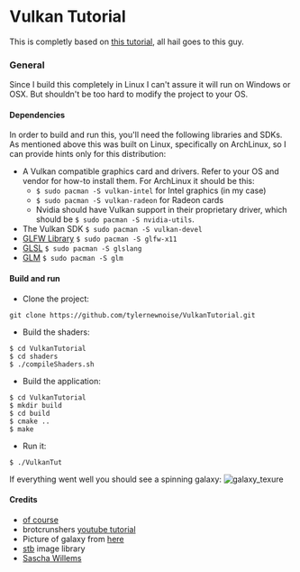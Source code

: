 # Vulkan Tutorial

This is completly based on [this tutorial](https://vulkan-tutorial.com), all hail goes to this guy.

### General

Since I build this completely in Linux I can't assure it will run on Windows or OSX. But shouldn't be too hard to modify the project to your OS.

#### Dependencies
In order to build and run this, you'll need the following libraries and SDKs. As mentioned above this was built on Linux, specifically on ArchLinux, so I can provide hints only for this distribution:
* A Vulkan compatible graphics card and drivers. Refer to your OS and vendor for how-to install them. For ArchLinux it should be this:
  * ```$ sudo pacman -S vulkan-intel``` for Intel graphics (in my case)
  * ```$ sudo pacman -S vulkan-radeon``` for Radeon cards
  * Nvidia should have Vulkan support in their proprietary driver, which should be ```$ sudo pacman -S nvidia-utils```.
* The Vulkan SDK ```$ sudo pacman -S vulkan-devel```
* [GLFW Library](https://www.glfw.org/) ```$ sudo pacman -S glfw-x11```
* [GLSL](https://www.khronos.org/registry/OpenGL/index_gl.php) ```$ sudo pacman -S glslang```
* [GLM](https://glm.g-truc.net/0.9.9/index.html ) ```$ sudo pacman -S glm```
 
#### Build and run

* Clone the project:

```git clone https://github.com/tylernewnoise/VulkanTutorial.git```
* Build the shaders:
```
$ cd VulkanTutorial
$ cd shaders
$ ./compileShaders.sh
```
* Build the application:
 ```
 $ cd VulkanTutorial
 $ mkdir build
 $ cd build
 $ cmake ..
 $ make
```

* Run it:

```$ ./VulkanTut```

If everything went well you should see a spinning galaxy:
![galaxy_texure](screenshot.png)

#### Credits

* [of course](https://vulkan-tutorial.com)
* brotcrunshers [youtube tutorial](https://www.youtube.com/watch?v=mzVFHEmnRLg&index=1&list=PL58qjcU5nk8uH9mmlASm4SFy1yuPzDAH0)
* Picture of galaxy from [here](https://www.flickr.com/photos/nasacommons/9467311154/in/photolist-fqArLE-bTceKc-8phfAM-npPhJ7-bTcCAt-r8td3y-bEha9y-fq2Sbf-bEha4f-r9nNFv-fqmbDn-8pkquq-bTcmwH-bEhcEN-bEhemC-bEhagb-otWLAH-qRWXqx-bEhfpJ-bTcfYn-bTcuj6-bEhVV5-8cJQMe-bTcBMc-bEhVUu-bEhCa5-do6zvq-bTbVRZ-btKxwX-npPh5b-bTcFfF-bEheEA-bEhWDj-fq17jY-qR79LP-bTbTSr-bTce3n-fpNgdH-bTcfYB-dCrz1Z-fq3kMf-bEhWkE-fqAYHf-Lct2bP-ZnqK2r-7hKa3t-QdxXBq-qR19hL-bTbVX8-i54VDR)
* [stb](https://github.com/nothings/stb) image library
* [Sascha Willems](https://github.com/SaschaWillems/Vulkan)



